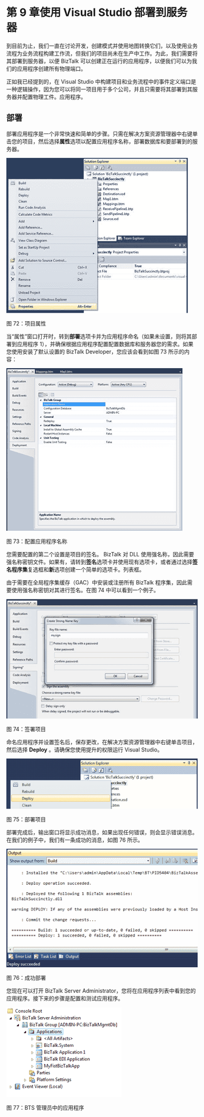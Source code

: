 # 第 9 章使用 Visual Studio 部署到服务器

到目前为止，我们一直在讨论开发，创建模式并使用地图转换它们，以及使用业务流程为业务流程构建工作流，但我们的项目尚未在生产中工作。为此，我们需要将其部署到服务器，以便 BizTalk 可以创建正在运行的应用程序，以便我们可以为我们的应用程序创建所有物理端口。

正如我已经提到的，在 Visual Studio 中构建项目和业务流程中的事件定义端口是一种逻辑操作，因为您可以将同一项目用于多个公司，并且只需要将其部署到其服务器并配置物理工件。应用程序。

## 部署

部署应用程序是一个非常快速和简单的步骤。只需在解决方案资源管理器中右键单击您的项目，然后选择**属性**选项以配置应用程序名称，部署数据库和要部署到的服务器。

![](img/image176.jpg)

图 72：项目属性

当“属性”窗口打开时，转到**部署**选项卡并为应用程序命名（如果未设置，则将其部署到应用程序 1），并确保根据应用程序配置配置数据库和服务器您的需求。如果您使用安装了默认设置的 BizTalk Developer，您应该会看到如图 73 所示的内容：

![](img/image177.jpg)

图 73：配置应用程序名称

您需要配置的第二个设置是项目的签名。 BizTalk 对 DLL 使用强名称，因此需要强名称密钥文件。如果有，请转到**签名**选项卡并使用现有选项卡，或者通过选择**签名程序集**复选框和**新**选项创建一个简单的选项卡。列表框。

由于需要在全局程序集缓存（GAC）中安装或注册所有 BizTalk 程序集，因此需要使用强名称密钥对其进行签名。在图 74 中可以看到一个例子。

![](img/image178.jpg)

图 74：签署项目

命名应用程序并设置签名后，保存更改，在解决方案资源管理器中右键单击项目，然后选择 **Deploy** 。请确保您使用提升的权限运行 Visual Studio。

![](img/image179.png)

图 75：部署项目

部署完成后，输出窗口将显示成功消息，如果出现任何错误，则会显示错误消息。在我们的例子中，我们有一条成功的消息，如图 76 所示。

![](img/image180.png)

图 76：成功部署

您现在可以打开 BizTalk Server Administrator，您将在应用程序列表中看到您的应用程序。接下来的步骤是配置和测试应用程序。

![](img/image181.png)

图 77：BTS 管理员中的应用程序